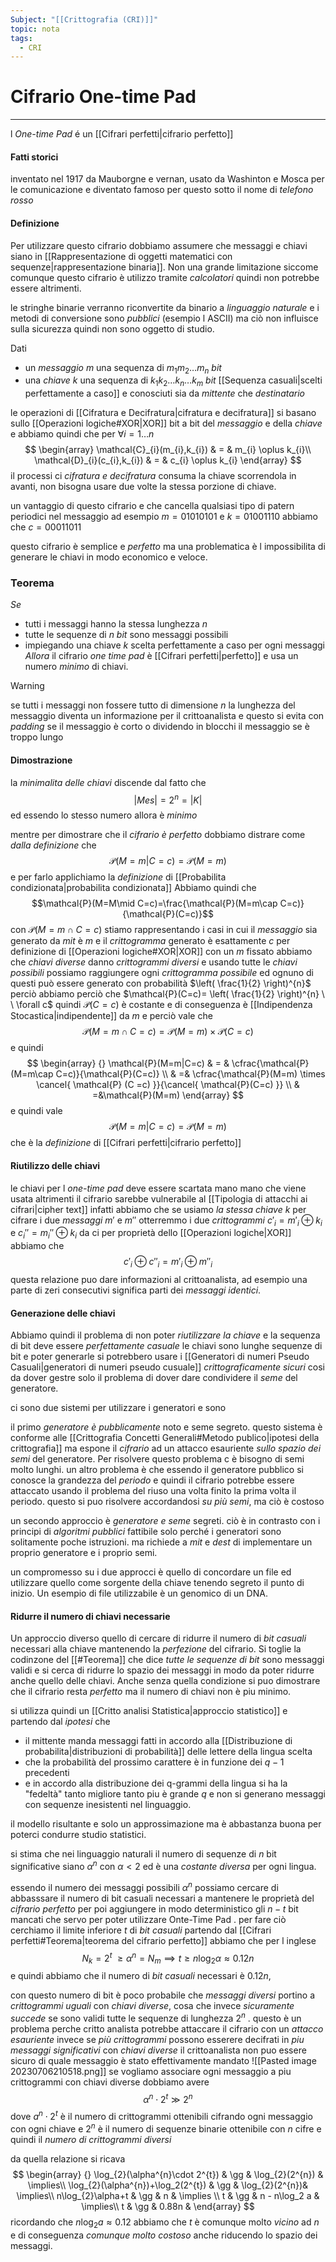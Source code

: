 ```yaml
---
Subject: "[[Crittografia (CRI)]]"
topic: nota
tags:
  - CRI
---
```

# Cifrario One-time Pad
---
l _One-time Pad_ é un [[Cifrari perfetti|cifrario perfetto]]


#### Fatti storici
inventato nel 1917 da Mauborgne e vernan, usato da Washinton e Mosca per le comunicazione e diventato famoso per questo sotto il nome di _telefono rosso_


#### Definizione
Per utilizzare questo cifrario dobbiamo assumere che messaggi e chiavi siano in [[Rappresentazione di oggetti matematici con sequenze|rappresentazione binaria]]. Non una grande limitazione siccome comunque questo cifrario è utilizzo tramite _calcolatori_ quindi non potrebbe essere altrimenti.

le stringhe binarie verranno riconvertite da binario a _linguaggio naturale_ e i metodi di conversione sono _pubblici_ (esempio l ASCII) ma ciò non influisce sulla sicurezza quindi non sono oggetto di studio.


Dati
- un _messaggio_ $m$ una sequenza di $m_{1}m_{2}\dots m_{n}$ _bit_ 
- una _chiave_ $k$ una sequenza di $k_{1}k_{2}\dots k_{n}\dots k_{m}$ _bit_ [[Sequenza casuali|scelti perfettamente a caso]] e conosciuti sia da _mittente_ che _destinatario_

le operazioni di [[Cifratura e Decifratura|cifratura e decifratura]] si basano sullo [[Operazioni logiche#XOR|XOR]] bit a bit del _messaggio_ e della _chiave_ e abbiamo quindi che per $\forall i = 1 \dots n$
$$
\begin{array}
\mathcal{C}_{i}(m_{i},k_{i}) & = & m_{i} \oplus k_{i}\\
\mathcal{D}_{i}(c_{i},k_{i}) & = & c_{i} \oplus k_{i}
\end{array}
$$
il processi ci _cifratura e decifratura_ consuma la chiave scorrendola in avanti, non bisogna usare due volte la stessa porzione di chiave.

un vantaggio di questo cifrario e che cancella qualsiasi tipo di patern periodici nel messaggio ad esempio 
$m = 01010101$ e $k=01001110$ abbiamo che $c=00011011$

questo cifrario è semplice e _perfetto_ ma una problematica è l impossibilita di generare le chiavi in modo economico e veloce.

### Teorema
_Se_ 
- tutti i messaggi hanno la stessa lunghezza $n$
- tutte le sequenze di $n$ _bit_ sono messaggi possibili
- impiegando una chiave $k$ scelta perfettamente a caso per ogni messaggi
_Allora_ il cifrario _one time pad_ è [[Cifrari perfetti|perfetto]] e usa un numero _minimo_ di chiavi.

>[!warning]
>se tutti i messaggi non fossere tutto di dimensione $n$ la lunghezza del messaggio diventa un informazione per il crittoanalista e questo si evita con _padding_ se il messaggio è corto o dividendo in blocchi il messaggio se è troppo lungo 

#### Dimostrazione
la _minimalita delle chiavi_ discende dal fatto che $$|Mes|=2^{n} =|K|$$ ed essendo lo stesso numero allora è _minimo_

mentre per dimostrare che il _cifrario è perfetto_ dobbiamo distrare come _dalla definizione_ che 
$$\mathcal{P}(M=m|C=c)=\mathcal{P}(M=m)$$
e per farlo applichiamo la _definizione_ di  [[Probabilita condizionata|probabilita condizionata]] 
Abbiamo quindi che $$\mathcal{P}(M=M\mid C=c)=\frac{\mathcal{P}(M=m\cap C=c)}{\mathcal{P}(C=c)}$$con $\mathcal{P}(M=m\cap C=c)$ stiamo rappresentando i casi in cui il _messaggio_ sia generato da $mit$ è $m$ e il _crittogramma_ generato è esattamente $c$ 
per definizione di [[Operazioni logiche#XOR|XOR]] con un $m$ fissato abbiamo che _chiavi diverse_ danno _crittogrammi diversi_ e usando tutte le _chiavi possibili_ possiamo raggiungere ogni _crittogramma possibile_ ed ognuno di questi può essere generato con probabilità $\left( \frac{1}{2} \right)^{n}$ perciò abbiamo perciò che $\mathcal{P}(C=c)= \left( \frac{1}{2} \right)^{n} \ \ \forall c$  quindi $\mathcal{P}(C=c)$ è costante e di conseguenza è [[Indipendenza Stocastica|indipendente]] da $m$ e perciò vale che
$$\mathcal{P}(M=m\cap C=c) = \mathcal{P}(M=m) \times \mathcal{P} (C =c)$$
e quindi 
$$
\begin{array} {}
\mathcal{P}(M=m|C=c) & = &  
\cfrac{\mathcal{P}(M=m\cap C=c)}{\mathcal{P}(C=c)} \\
 & =& \cfrac{\mathcal{P}(M=m) \times \cancel{ \mathcal{P} (C =c) }}{\cancel{ \mathcal{P}(C=c) }} \\
& =&\mathcal{P}(M=m)
\end{array}
$$
e quindi vale 
$$\mathcal{P}(M=m|C=c) =\mathcal{P}(M=m)$$
che è la _definizione_ di [[Cifrari perfetti|cifrario perfetto]]


#### Riutilizzo delle chiavi
le chiavi per l _one-time pad_ deve essere scartata mano mano che viene usata altrimenti il cifrario sarebbe vulnerabile al [[Tipologia di attacchi ai cifrari|cipher text]] 
infatti abbiamo che se usiamo _la stessa chiave_ $k$ per cifrare i due _messaggi_ $m'$ e $m''$ otterremmo  i due _crittogrammi_ $c'_i=m'_i\oplus k_i$ e $c_i''=m_i''\oplus k_i$  da ci per proprietà dello [[Operazioni logiche|XOR]] abbiamo che
$$c'_i \oplus c''_i = m'_i \oplus m''_i$$ 
questa relazione puo dare informazioni al crittoanalista, ad esempio una parte di zeri consecutivi significa parti dei _messaggi identici_.


#### Generazione delle chiavi
Abbiamo quindi il problema di non poter _riutilizzare la chiave_ e la sequenza di bit deve essere _perfettamente casuale_ 
le chiavi sono lunghe sequenze di bit e poter generarle si potrebbero usare i [[Generatori di numeri Pseudo Casuali|generatori di numeri pseudo cusuale]] _crittograficamente sicuri_
cosi da dover gestre solo il problema di dover dare condividere il _seme_ del generatore.

ci sono due sistemi per utilizzare i generatori e sono

il primo _generatore è pubblicamente_ noto e seme segreto.
questo sistema è conforme alle [[Crittografia Concetti Generali#Metodo publico|ipotesi della crittografia]] ma espone il _cifrario_ ad un attacco esauriente _sullo spazio dei semi_ del generatore. Per risolvere questo problema c è bisogno di semi molto lunghi. 
un altro problema è che essendo il generatore pubblico si conosce la grandezza del _periodo_ e quindi il cifrario potrebbe essere attaccato usando il problema del riuso una volta finito la prima volta il periodo. questo si puo risolvere accordandosi _su più semi_, ma ciò è costoso

un secondo approccio è _generatore e seme_ segreti. ciò è in contrasto con i principi di _algoritmi pubblici_  fattibile solo perché i generatori sono solitamente poche istruzioni. ma richiede a $mit$ e $dest$ di implementare un proprio generatore e i proprio semi.

un compromesso su i due approcci è quello di concordare un file ed utilizzare quello come sorgente della chiave tenendo segreto il punto di inizio. 
	Un esempio di file utilizzabile è un genomico di un DNA.

#### Ridurre il numero di chiavi necessarie
Un approccio diverso quello di cercare di ridurre il numero di _bit casuali_ necessari alla chiave mantenendo la _perfezione_ del cifrario. 
Si toglie la codinzone del  [[#Teorema]] che dice _tutte le sequenze di bit_ sono messaggi validi e si cerca di ridurre lo spazio dei messaggi in modo da poter ridurre anche quello delle chiavi.
Anche senza quella condizione si puo dimostrare che il cifrario resta _perfetto_ ma il numero di chiavi non è piu minimo.

si utilizza quindi un [[Critto analisi Statistica|approccio statistico]] e partendo dal _ipotesi_ che
- il mittente manda messaggi fatti in accordo alla [[Distribuzione di probabilita|distribuzioni di probabilità]] delle lettere della lingua scelta 
- che la probabilità del prossimo carattere è in funzione dei $q-1$ precedenti
- e in accordo alla distribuzione dei q-grammi della lingua
si ha la "fedeltà" tanto migliore tanto piu è grande $q$ e non si generano messaggi con sequenze inesistenti nel linguaggio.

il modello risultante e solo un approssimazione ma è abbastanza buona per poterci condurre studio statistici.

si stima che nei linguaggio naturali il numero di sequenze di $n$ bit significative siano $\alpha^{n}$ con $\alpha<2$ ed è una _costante diversa_ per ogni lingua.

essendo il numero dei messaggi possibili $\alpha^{n}$ possiamo cercare di abbasssare il numero di bit casuali necessari a mantenere le proprietà del _cifrario perfetto_ per poi aggiungere in modo deterministico gli $n-t$ bit mancati che servo per poter utilizzare Onte-Time Pad .
per fare ciò cerchiamo il limite inferiore $t$ di _bit casuali_ partendo dal  [[Cifrari perfetti#Teorema|teorema del cifrario perfetto]] abbiamo che per l inglese $$N_{k}=2^{t} \ \geq \alpha ^{n}=N_{m} \implies t \geq n \log_{2}\alpha \approx 0.12n$$
e quindi abbiamo che il numero di _bit casuali_ necessari è $0.12n$, 

con questo numero di bit  è poco probabile che _messaggi diversi_ portino a _crittogrammi uguali_ con _chiavi diverse_, cosa che invece _sicuramente succede_ se sono validi tutte le sequenze di lunghezza $2^{n}$ . questo è un problema perche critto analista potrebbe attaccare il cifrario con un _attacco esauriente_ invece se _più crittogrammi_ possono esserere decifrati in _piu messaggi significativi_ con _chiavi diverse_  il crittoanalista non puo essere sicuro di quale messaggio è stato effettivamente mandato
![[Pasted image 20230706210518.png]]
 se vogliamo associare ogni messaggio a piu crittogrammi con chiavi diverse dobbiamo avere $$\alpha^{n} \cdot 2^{t} \gg 2^{n}$$
 dove  $a^{n}\cdot 2^{t}$ è il numero di crittogrammi ottenibili cifrando ogni messaggio con ogni chiave e $2^{n}$ è il numero di sequenze binarie ottenibile con $n$ cifre e quindi il _numero di crittogrammi diversi_
 
da quella relazione si ricava
$$
\begin{array} {}
 \log_{2}(\alpha^{n}\cdot 2^{t}) & \gg &  \log_{2}(2^{n})  &  \implies\\  
\log_{2}(\alpha^{n})+\log_2(2^{t})  & \gg   & \log_{2}(2^{n})&  \implies\\
n\log_{2}\alpha+t & \gg &  n  & \implies \\
 t  & \gg  & n - n\log_2 a  &  \implies\\
t  & \gg &  0.88n &
\end{array}
$$
ricordando che $n\log_{2}a \approx 0.12$ abbiamo che $t$ è comunque molto _vicino_ ad $n$ e di conseguenza _comunque molto costoso_ anche riducendo lo spazio dei messaggi.


 